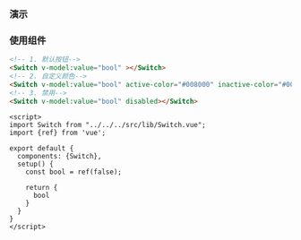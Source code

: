 ### 演示
<SwitchDemo/>

### 使用组件

```html
<!-- 1. 默认按钮-->
<Switch v-model:value="bool" ></Switch>
<!-- 2. 自定义颜色-->
<Switch v-model:value="bool" active-color="#008000" inactive-color="#00CED1"></Switch>
<!-- 3. 禁用-->
<Switch v-model:value="bool" disabled></Switch>
```

```vue
<script>
import Switch from "../../../src/lib/Switch.vue";
import {ref} from 'vue';

export default {
  components: {Switch},
  setup() {
    const bool = ref(false);

    return {
      bool
    }
  }
}
</script>
```

<script>
    import SwitchDemo from "./SwitchDemo.vue";
    export default {
        components: {SwitchDemo},
    }
</script>
